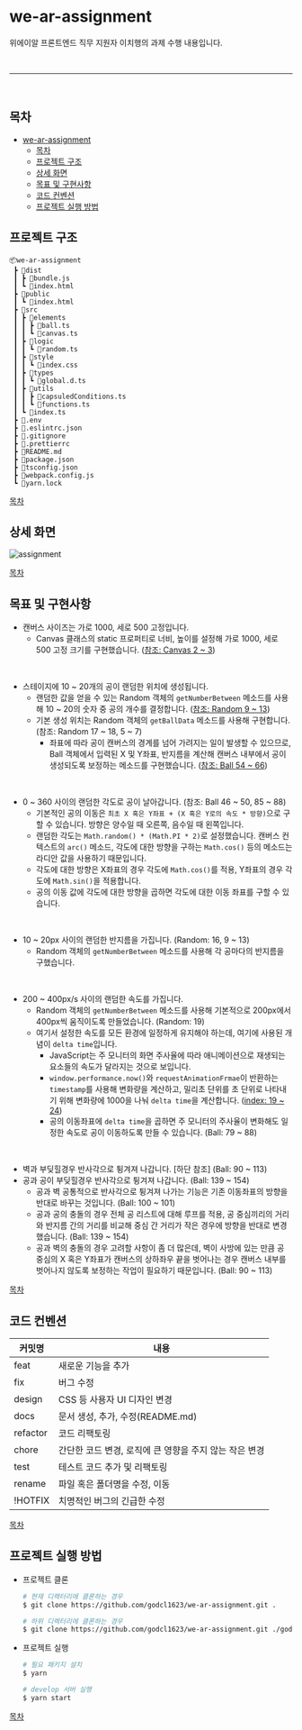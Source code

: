 # we-ar-assignment

위에이알 프론트엔드 직무 지원자 이치행의 과제 수행 내용입니다.

<br />

----

<br />

## 목차

- [we-ar-assignment](#we-ar-assignment)
  - [목차](#목차)
  - [프로젝트 구조](#프로젝트-구조)
  - [상세 화면](#상세-화면)
  - [목표 및 구현사항](#목표-및-구현사항)
  - [코드 컨벤션](#코드-컨벤션)
  - [프로젝트 실행 방법](#프로젝트-실행-방법)

## 프로젝트 구조

```
📦we-ar-assignment
 ┣ 📂dist
 ┃ ┣ 📜bundle.js
 ┃ ┗ 📜index.html
 ┣ 📂public
 ┃ ┗ 📜index.html
 ┣ 📂src
 ┃ ┣ 📂elements
 ┃ ┃ ┣ 📜ball.ts
 ┃ ┃ ┗ 📜canvas.ts
 ┃ ┣ 📂logic
 ┃ ┃ ┗ 📜random.ts
 ┃ ┣ 📂style
 ┃ ┃ ┗ 📜index.css
 ┃ ┣ 📂types
 ┃ ┃ ┗ 📜global.d.ts
 ┃ ┣ 📂utils
 ┃ ┃ ┣ 📜capsuledConditions.ts
 ┃ ┃ ┗ 📜functions.ts
 ┃ ┗ 📜index.ts
 ┣ 📜.env
 ┣ 📜.eslintrc.json
 ┣ 📜.gitignore
 ┣ 📜.prettierrc
 ┣ 📜README.md
 ┣ 📜package.json
 ┣ 📜tsconfig.json
 ┣ 📜webpack.config.js
 ┗ 📜yarn.lock
```

[목차](#목차)

## 상세 화면

![assignment](https://user-images.githubusercontent.com/20578093/188335154-98b543ec-ab88-4588-b26d-af4e4aea6449.gif)

[목차](#목차)

## 목표 및 구현사항

- 캔버스 사이즈는 가로 1000, 세로 500 고정입니다.
  - Canvas 클래스의 static 프로퍼티로 너비, 높이를 설정해 가로 1000, 세로 500 고정 크기를 구현했습니다. ([참조: Canvas 2 ~ 3](https://github.com/godcl1623/we-ar-assignment/blob/master/src/elements/canvas.ts))

<br />

- 스테이지에 10 ~ 20개의 공이 랜덤한 위치에 생성됩니다.
  - 랜덤한 값을 얻을 수 있는 Random 객체의 `getNumberBetween` 메소드를 사용해 10 ~ 20의 숫자 중 공의 개수를 결정합니다. ([참조: Random 9 ~ 13](https://github.com/godcl1623/we-ar-assignment/blob/master/src/logic/random.ts))
  - 기본 생성 위치는 Random 객체의 `getBallData` 메소드를 사용해 구현합니다. (참조: Random 17 ~ 18, 5 ~ 7)
    - 좌표에 따라 공이 캔버스의 경계를 넘어 가려지는 일이 발생할 수 있으므로, Ball 객체에서 입력된 X 및 Y좌표, 반지름을 계산해 캔버스 내부에서 공이 생성되도록 보정하는 메소드를 구현했습니다. ([참조: Ball 54 ~ 66](https://github.com/godcl1623/we-ar-assignment/blob/master/src/elements/ball.ts))

<br />

- 0 ~ 360 사이의 랜덤한 각도로 공이 날아갑니다. (참조: Ball 46 ~ 50, 85 ~ 88)
  - 기본적인 공의 이동은 `최초 X 혹은 Y좌표 + (X 혹은 Y로의 속도 * 방향)`으로 구할 수 있습니다. 방향은 양수일 때 오른쪽, 음수일 때 왼쪽입니다.
  - 랜덤한 각도는 `Math.random() * (Math.PI * 2)`로 설정했습니다. 캔버스 컨텍스트의 `arc()` 메소드, 각도에 대한 방향을 구하는 `Math.cos()` 등의 메소드는 라디안 값을 사용하기 때문입니다.
  - 각도에 대한 방향은 X좌표의 경우 각도에 `Math.cos()`를 적용, Y좌표의 경우 각도에 `Math.sin()`을 적용합니다.
  - 공의 이동 값에 각도에 대한 방향을 곱하면 각도에 대한 이동 좌표를 구할 수 있습니다.

<br />

- 10 ~ 20px 사이의 랜덤한 반지름을 가집니다. (Random: 16, 9 ~ 13)
  - Random 객체의 `getNumberBetween` 메소드를 사용해 각 공마다의 반지름을 구했습니다.

<br />

- 200 ~ 400px/s 사이의 랜덤한 속도를 가집니다.
  - Random 객체의 `getNumberBetween` 메소드를 사용해 기본적으로 200px에서 400px씩 움직이도록 만들었습니다. (Random: 19)
  - 여기서 설정한 속도를 모든 환경에 일정하게 유지해야 하는데, 여기에 사용된 개념이 `delta time`입니다.
    - JavaScript는 주 모니터의 화면 주사율에 따라 애니메이션으로 재생되는 요소들의 속도가 달라지는 것으로 보입니다.
    - `window.performance.now()`와 `requestAnimationFrmae`이 반환하는 `timestamp`를 사용해 변화량을 계산하고, 밀리초 단위를 초 단위로 나타내기 위해 변화량에 1000을 나눠 `delta time`을 계산합니다. ([index: 19 ~ 24](https://github.com/godcl1623/we-ar-assignment/blob/master/src/index.ts))
    - 공의 이동좌표에 `delta time`을 곱하면 주 모니터의 주사율이 변화해도 일정한 속도로 공이 이동하도록 만들 수 있습니다. (Ball: 79 ~ 88)

<br />

- 벽과 부딪힐경우 반사각으로 튕겨져 나갑니다. [하단 참조] (Ball: 90 ~ 113)
- 공과 공이 부딪힐경우 반사각으로 튕겨져 나갑니다. (Ball: 139 ~ 154)
  - 공과 벽 공통적으로 반사각으로 튕겨져 나가는 기능은 기존 이동좌표의 방향을 반대로 바꾸는 것입니다. (Ball: 100 ~ 101)
  - 공과 공의 충돌의 경우 전체 공 리스트에 대해 루프를 적용, 공 중심끼리의 거리와 반지름 간의 거리를 비교해 중심 간 거리가 작은 경우에 방향을 반대로 변경했습니다. (Ball: 139 ~ 154)
  - 공과 벽의 충돌의 경우 고려할 사항이 좀 더 많은데, 벽이 사방에 있는 만큼 공 중심의 X 혹은 Y좌표가 캔버스의 상하좌우 끝을 벗어나는 경우 캔버스 내부를 벗어나지 않도록 보정하는 작업이 필요하기 때문입니다. (Ball: 90 ~ 113)

[목차](#목차)

## 코드 컨벤션

| 커밋명   | 내용                                                   |
| -------- | ------------------------------------------------------ |
| feat     | 새로운 기능을 추가                                     |
| fix      | 버그 수정                                              |
| design   | CSS 등 사용자 UI 디자인 변경                           |
| docs     | 문서 생성, 추가, 수정(README.md)                       |
| refactor | 코드 리팩토링                                          |
| chore    | 간단한 코드 변경, 로직에 큰 영향을 주지 않는 작은 변경 |
| test     | 테스트 코드 추가 및 리팩토링                           |
| rename   | 파일 혹은 폴더명을 수정, 이동                          |
| !HOTFIX  | 치명적인 버그의 긴급한 수정                            |

[목차](#목차)

## 프로젝트 실행 방법

- 프로젝트 클론

    ```bash
    # 현재 디렉터리에 클론하는 경우
    $ git clone https://github.com/godcl1623/we-ar-assignment.git .

    # 하위 디렉터리에 클론하는 경우
    $ git clone https://github.com/godcl1623/we-ar-assignment.git ./godcl1623-we-ar-assignment
    ```

- 프로젝트 실행

    ```bash
    # 필요 패키지 설치
    $ yarn
    
    # develop 서버 실행
    $ yarn start
    ```

[목차](#목차)

